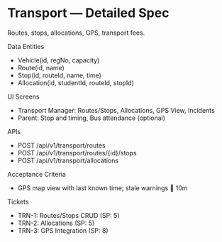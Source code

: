 # Transport — Detailed Spec

Routes, stops, allocations, GPS, transport fees.

Data Entities
- Vehicle(id, regNo, capacity)
- Route(id, name)
- Stop(id, routeId, name, time)
- Allocation(id, studentId, routeId, stopId)

UI Screens
- Transport Manager: Routes/Stops, Allocations, GPS View, Incidents
- Parent: Stop and timing, Bus attendance (optional)

APIs
- POST /api/v1/transport/routes
- POST /api/v1/transport/routes/{id}/stops
- POST /api/v1/transport/allocations

Acceptance Criteria
- GPS map view with last known time; stale warnings  10m

Tickets
- TRN-1: Routes/Stops CRUD (SP: 5)
- TRN-2: Allocations (SP: 5)
- TRN-3: GPS Integration (SP: 8)
